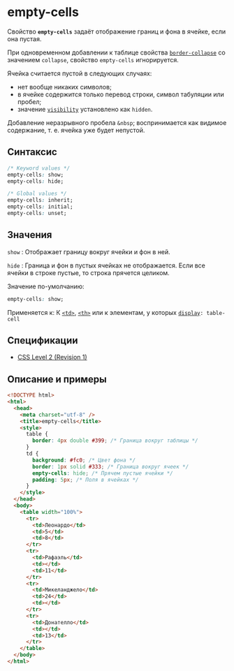 # empty-cells

Свойство **`empty-cells`** задаёт отображение границ и фона в ячейке, если она пустая.

При одновременном добавлении к таблице свойства [`border-collapse`](border-collapse.md) со значением `collapse`, свойство `empty-cells` игнорируется.

Ячейка считается пустой в следующих случаях:

- нет вообще никаких символов;
- в ячейке содержится только перевод строки, символ табуляции или пробел;
- значение [`visibility`](visibility.md) установлено как `hidden`.

Добавление неразрывного пробела `&nbsp`; воспринимается как видимое содержание, т. е. ячейка уже будет непустой.

## Синтаксис

```css
/* Keyword values */
empty-cells: show;
empty-cells: hide;

/* Global values */
empty-cells: inherit;
empty-cells: initial;
empty-cells: unset;
```

## Значения

`show`
: Отображает границу вокруг ячейки и фон в ней.

`hide`
: Граница и фон в пустых ячейках не отображается. Если все ячейки в строке пустые, то строка прячется целиком.

Значение по-умолчанию:

```css
empty-cells: show;
```

Применяется к: К [`<td>`](../html/td.md), [`<th>`](../html/th.md) или к элементам, у которых [`display`](display.md)`: table-cell`

## Спецификации

- [CSS Level 2 (Revision 1)](http://www.w3.org/TR/CSS2/tables.html#empty-cells)

## Описание и примеры

```html
<!DOCTYPE html>
<html>
  <head>
    <meta charset="utf-8" />
    <title>empty-cells</title>
    <style>
      table {
        border: 4px double #399; /* Граница вокруг таблицы */
      }
      td {
        background: #fc0; /* Цвет фона */
        border: 1px solid #333; /* Граница вокруг ячеек */
        empty-cells: hide; /* Прячем пустые ячейки */
        padding: 5px; /* Поля в ячейках */
      }
    </style>
  </head>
  <body>
    <table width="100%">
      <tr>
        <td>Леонардо</td>
        <td>5</td>
        <td>8</td>
      </tr>
      <tr>
        <td>Рафаэль</td>
        <td></td>
        <td>11</td>
      </tr>
      <tr>
        <td>Микеланджело</td>
        <td>24</td>
        <td></td>
      </tr>
      <tr>
        <td>Донателло</td>
        <td></td>
        <td>13</td>
      </tr>
    </table>
  </body>
</html>
```
